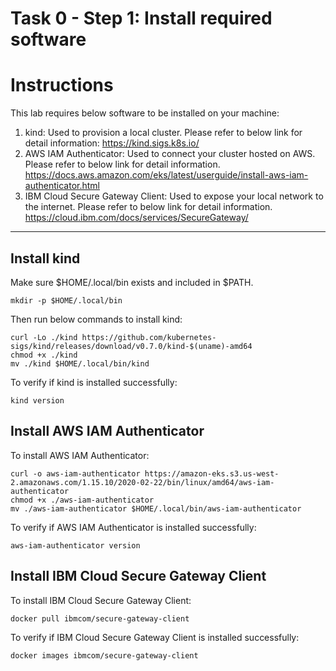 # Task 0 - Step 1: Install required software

Instructions
============

This lab requires below software to be installed on your machine:

1) kind: Used to provision a local cluster. Please refer to below link for detail information:
   https://kind.sigs.k8s.io/
2) AWS IAM Authenticator: Used to connect your cluster hosted on AWS. Please refer to below link for detail information.
   https://docs.aws.amazon.com/eks/latest/userguide/install-aws-iam-authenticator.html
3) IBM Cloud Secure Gateway Client: Used to expose your local network to the internet. Please refer to below link for detail information.
   https://cloud.ibm.com/docs/services/SecureGateway/

---

## Install kind

Make sure $HOME/.local/bin exists and included in $PATH.

```shell
mkdir -p $HOME/.local/bin
```

Then run below commands to install kind:

```shell
curl -Lo ./kind https://github.com/kubernetes-sigs/kind/releases/download/v0.7.0/kind-$(uname)-amd64
chmod +x ./kind
mv ./kind $HOME/.local/bin/kind
```

To verify if kind is installed successfully:

```shell
kind version
```
## Install AWS IAM Authenticator

To install AWS IAM Authenticator:

```shell
curl -o aws-iam-authenticator https://amazon-eks.s3.us-west-2.amazonaws.com/1.15.10/2020-02-22/bin/linux/amd64/aws-iam-authenticator
chmod +x ./aws-iam-authenticator
mv ./aws-iam-authenticator $HOME/.local/bin/aws-iam-authenticator
```

To verify if AWS IAM Authenticator is installed successfully:

```shell
aws-iam-authenticator version
```

## Install IBM Cloud Secure Gateway Client

To install IBM Cloud Secure Gateway Client:

```shell
docker pull ibmcom/secure-gateway-client
```

To verify if IBM Cloud Secure Gateway Client is installed successfully:

```shell
docker images ibmcom/secure-gateway-client
```
